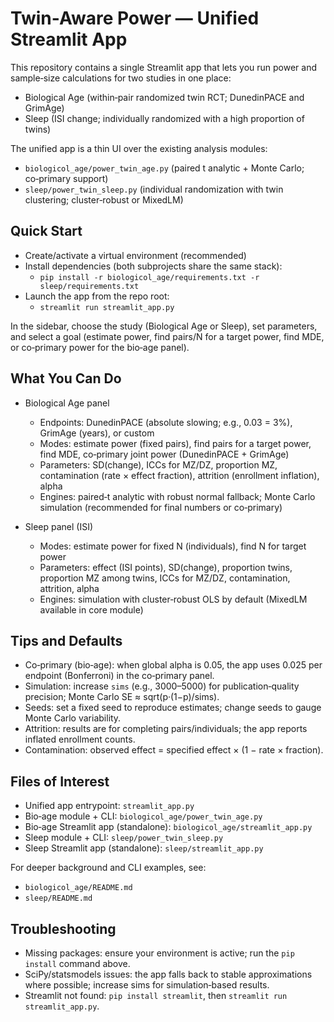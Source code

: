 # Twin-Aware Power — Unified Streamlit App

This repository contains a single Streamlit app that lets you run power and sample‑size calculations for two studies in one place:

- Biological Age (within‑pair randomized twin RCT; DunedinPACE and GrimAge)
- Sleep (ISI change; individually randomized with a high proportion of twins)

The unified app is a thin UI over the existing analysis modules:

- `biologicol_age/power_twin_age.py` (paired t analytic + Monte Carlo; co‑primary support)
- `sleep/power_twin_sleep.py` (individual randomization with twin clustering; cluster‑robust or MixedLM)


## Quick Start

- Create/activate a virtual environment (recommended)
- Install dependencies (both subprojects share the same stack):
  - `pip install -r biologicol_age/requirements.txt -r sleep/requirements.txt`
- Launch the app from the repo root:
  - `streamlit run streamlit_app.py`

In the sidebar, choose the study (Biological Age or Sleep), set parameters, and select a goal (estimate power, find pairs/N for a target power, find MDE, or co‑primary power for the bio‑age panel).


## What You Can Do

- Biological Age panel
  - Endpoints: DunedinPACE (absolute slowing; e.g., 0.03 = 3%), GrimAge (years), or custom
  - Modes: estimate power (fixed pairs), find pairs for a target power, find MDE, co‑primary joint power (DunedinPACE + GrimAge)
  - Parameters: SD(change), ICCs for MZ/DZ, proportion MZ, contamination (rate × effect fraction), attrition (enrollment inflation), alpha
  - Engines: paired‑t analytic with robust normal fallback; Monte Carlo simulation (recommended for final numbers or co‑primary)

- Sleep panel (ISI)
  - Modes: estimate power for fixed N (individuals), find N for target power
  - Parameters: effect (ISI points), SD(change), proportion twins, proportion MZ among twins, ICCs for MZ/DZ, contamination, attrition, alpha
  - Engines: simulation with cluster‑robust OLS by default (MixedLM available in core module)


## Tips and Defaults

- Co‑primary (bio‑age): when global alpha is 0.05, the app uses 0.025 per endpoint (Bonferroni) in the co‑primary panel.
- Simulation: increase `sims` (e.g., 3000–5000) for publication‑quality precision; Monte Carlo SE ≈ sqrt(p·(1−p)/sims).
- Seeds: set a fixed seed to reproduce estimates; change seeds to gauge Monte Carlo variability.
- Attrition: results are for completing pairs/individuals; the app reports inflated enrollment counts.
- Contamination: observed effect = specified effect × (1 − rate × fraction).


## Files of Interest

- Unified app entrypoint: `streamlit_app.py`
- Bio‑age module + CLI: `biologicol_age/power_twin_age.py`
- Bio‑age Streamlit app (standalone): `biologicol_age/streamlit_app.py`
- Sleep module + CLI: `sleep/power_twin_sleep.py`
- Sleep Streamlit app (standalone): `sleep/streamlit_app.py`

For deeper background and CLI examples, see:
- `biologicol_age/README.md`
- `sleep/README.md`


## Troubleshooting

- Missing packages: ensure your environment is active; run the `pip install` command above.
- SciPy/statsmodels issues: the app falls back to stable approximations where possible; increase sims for simulation‑based results.
- Streamlit not found: `pip install streamlit`, then `streamlit run streamlit_app.py`.

